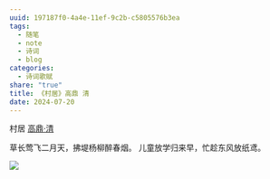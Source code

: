 ```yaml
---
uuid: 197187f0-4a4e-11ef-9c2b-c5805576b3ea
tags:
  - 随笔
  - note
  - 诗词
  - blog
categories:
  - 诗词歌赋
share: "true"
title: 《村居》高鼎 清
date: 2024-07-20
---
```


村居
[高鼎·清](2%20Aera/人物/古代/高鼎·清.md)

草长莺飞二月天，拂堤杨柳醉春烟。
儿童放学归来早，忙趁东风放纸鸢。

![](assets/images/Pasted%20image%2020240429121104.png)
